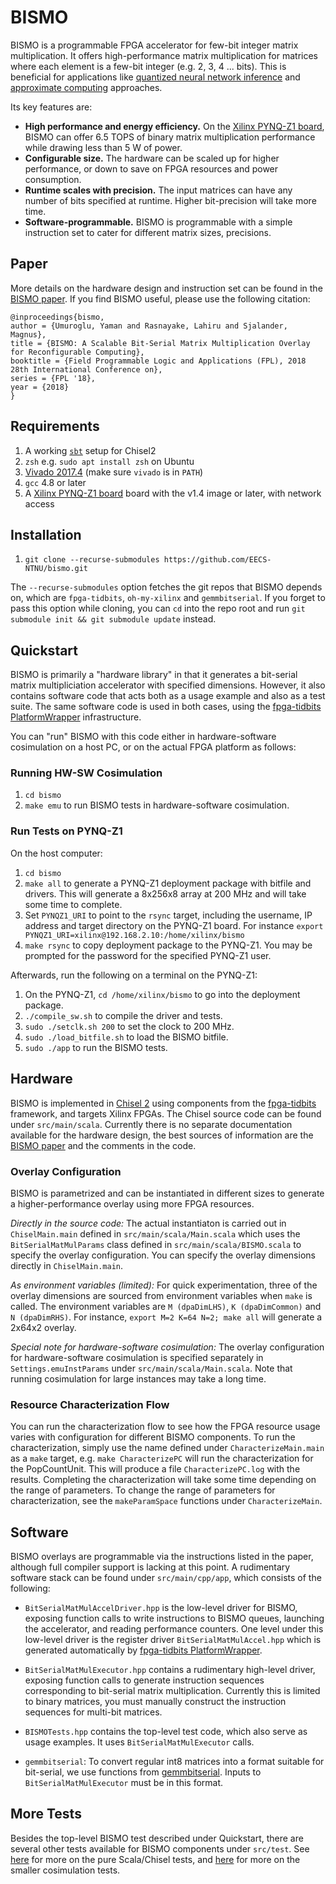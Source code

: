 # BISMO

BISMO is a programmable FPGA accelerator for few-bit integer matrix multiplication.
It offers high-performance matrix multiplication for matrices where each
element is a few-bit integer (e.g. 2, 3, 4 ... bits).
This is beneficial for applications like
[quantized neural network inference](https://arxiv.org/abs/1709.04060)
and
[approximate computing](https://en.wikipedia.org/wiki/Approximate_computing)
approaches.


Its key features are:
* **High performance and energy efficiency.** On the
  [Xilinx PYNQ-Z1 board](http://www.pynq.io/board.html), BISMO can
  offer 6.5 TOPS of binary matrix multiplication performance while drawing less
  than 5 W of power.
* **Configurable size.** The hardware can be scaled up for higher performance, or
  down to save on FPGA resources and power consumption.
* **Runtime scales with precision.** The input matrices can have any number of
  bits specified at runtime. Higher bit-precision will take more time.
* **Software-programmable.** BISMO is programmable with a simple instruction set to
  cater for different matrix sizes, precisions.

## Paper
More details on the hardware design and instruction set can be found in the
[BISMO paper](https://arxiv.org/abs/1806.08862).
If you find BISMO useful, please use the following citation:
```
@inproceedings{bismo,
author = {Umuroglu, Yaman and Rasnayake, Lahiru and Sjalander, Magnus},
title = {BISMO: A Scalable Bit-Serial Matrix Multiplication Overlay for Reconfigurable Computing},
booktitle = {Field Programmable Logic and Applications (FPL), 2018 28th International Conference on},
series = {FPL '18},
year = {2018}
}
```

## Requirements
1. A working [`sbt`](https://www.scala-sbt.org/1.0/docs/Installing-sbt-on-Linux.html) setup for Chisel2
2. `zsh` e.g. `sudo apt install zsh` on Ubuntu
3. [Vivado 2017.4](https://www.xilinx.com/support/download.html) (make sure `vivado` is in `PATH`)
4. `gcc` 4.8 or later
4. A [Xilinx PYNQ-Z1 board](http://www.pynq.io/board.html) board with the v1.4 image or later, with network access

## Installation
1. `git clone --recurse-submodules https://github.com/EECS-NTNU/bismo.git`

The `--recurse-submodules` option fetches the git repos that BISMO depends on,
which are `fpga-tidbits`, `oh-my-xilinx` and `gemmbitserial`.
If you forget to pass this option while cloning, you can `cd` into the repo
root and run `git submodule init && git submodule update` instead.

## Quickstart

BISMO is primarily a "hardware library" in that it generates a bit-serial matrix
multipliciation accelerator with specified dimensions.
However, it also contains software code that acts both as a usage example and
also as a test suite.
The same software code is used in both cases, using the [fpga-tidbits
PlatformWrapper](https://github.com/maltanar/fpga-tidbits/wiki/platformwrapper)
infrastructure.

You can "run" BISMO with this code either in hardware-software cosimulation
on a host PC, or on the actual FPGA platform as follows:

### Running HW-SW Cosimulation
1. `cd bismo`
2. `make emu` to run BISMO tests in hardware-software cosimulation.

### Run Tests on PYNQ-Z1
On the host computer:
1. `cd bismo`
2. `make all` to generate a PYNQ-Z1 deployment package with bitfile and drivers.
This will generate a 8x256x8 array at 200 MHz and will take some time to complete.
3. Set `PYNQZ1_URI` to point to the `rsync` target, including the username, IP
address and target directory on the PYNQ-Z1 board.
For instance `export PYNQZ1_URI=xilinx@192.168.2.10:/home/xilinx/bismo`
4. `make rsync` to copy deployment package to the PYNQ-Z1. You may be prompted
for the password for the specified PYNQ-Z1 user.

Afterwards, run the following on a terminal on the PYNQ-Z1:
1. On the PYNQ-Z1, `cd /home/xilinx/bismo` to go into the deployment package.
2. `./compile_sw.sh` to compile the driver and tests.
3. `sudo ./setclk.sh 200` to set the clock to 200 MHz.
4. `sudo ./load_bitfile.sh` to load the BISMO bitfile.
5. `sudo ./app` to run the BISMO tests.

## Hardware
BISMO is implemented in [Chisel 2](https://chisel.eecs.berkeley.edu) using
components from the [fpga-tidbits](https://github.com/maltanar/fpga-tidbits/)
framework, and targets Xilinx FPGAs.
The Chisel source code can be found under `src/main/scala`.
Currently there is no separate documentation available for the hardware design,
the best sources of information are the [BISMO paper](https://arxiv.org/abs/1806.08862) 
and the comments in the code.

### Overlay Configuration
BISMO is parametrized and can be instantiated in different sizes to generate a
higher-performance overlay using more FPGA resources.

*Directly in the source code:* The actual instantiaton is carried out in
`ChiselMain.main` defined in `src/main/scala/Main.scala` which uses the
`BitSerialMatMulParams` class defined in `src/main/scala/BISMO.scala` to specify
the overlay configuration.
You can specify the overlay dimensions directly in `ChiselMain.main`.

*As environment variables (limited):* For quick experimentation, three of the
overlay dimensions are sourced from environment variables when `make` is called.
The environment variables are `M (dpaDimLHS)`, `K (dpaDimCommon)` and
`N (dpaDimRHS)`.
For instance, `export M=2 K=64 N=2; make all` will generate a 2x64x2 overlay.

*Special note for hardware-software cosimulation:* The overlay configuration for
hardware-software cosimulation is specified separately in
`Settings.emuInstParams` under `src/main/scala/Main.scala`.
Note that running cosimulation for large instances may take a long time.

### Resource Characterization Flow
You can run the characterization flow to see how the FPGA resource usage
varies with configuration for different BISMO components.
To run the characterization, simply use the name defined under
`CharacterizeMain.main` as a `make` target, e.g. `make CharacterizePC` will
run the characterization for the PopCountUnit.
This will produce a file `CharacterizePC.log` with the results.
Completing the characterization will take some time depending on the range of
parameters.
To change the range of parameters for characterization, see the
`makeParamSpace` functions under `CharacterizeMain`.

## Software

BISMO overlays are programmable via the instructions listed in the paper,
although full compiler support is lacking at this point.
A rudimentary software stack can be found under `src/main/cpp/app`, which
consists of the following:

* `BitSerialMatMulAccelDriver.hpp` is the low-level driver for BISMO, exposing
function calls to write instructions to BISMO queues, launching the accelerator,
and reading performance counters.
One level under this low-level driver is the register driver
`BitSerialMatMulAccel.hpp` which is generated automatically by
[fpga-tidbits
PlatformWrapper](https://github.com/maltanar/fpga-tidbits/wiki/platformwrapper).

* `BitSerialMatMulExecutor.hpp` contains a rudimentary high-level driver,
exposing function calls to generate instruction sequences corresponding to
bit-serial matrix multiplication. Currently this is limited to binary matrices,
you must manually construct the instruction sequences for multi-bit matrices.

* `BISMOTests.hpp` contains the top-level test code, which also serve as
usage examples. It uses `BitSerialMatMulExecutor` calls.

* `gemmbitserial`: To convert regular int8 matrices into a format suitable for
bit-serial, we use functions from
[gemmbitserial](https://github.com/maltanar/gemmbitserial).
Inputs to `BitSerialMatMulExecutor` must be in this format.


## More Tests
Besides the top-level BISMO test described under Quickstart, there are several
other tests available for BISMO components under `src/test`.
See [here](src/test/scala) for more on the pure Scala/Chisel tests, and
[here](src/test/cosim) for more on the smaller cosimulation tests.
